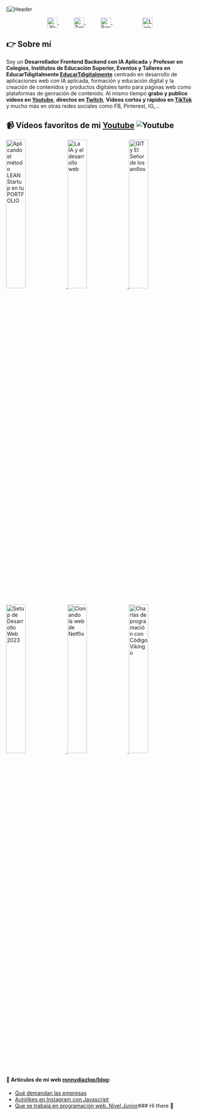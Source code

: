 
[![Header](https://github.com/ronnynations21/ronnynations21.github.io/blob/main/assets/Welcome_to_my_github.png)

<p align="center">
    <a href="https://youtube.com/ronnydiazlop?sub_confirmation=1" target="blank" style="margin: 0 20px;">
      <img align="center" src="https://simpleicons.org/icons/youtube.svg" alt="Youtube - Ronny Diaz Lopez" height="28px" width="28px" />
    </a>
    <a href="https://twitch.tv/ronnydiazlop" target="blank" style="margin: 0 20px;">
      <img align="center" src="https://simpleicons.org/icons/twitch.svg" alt="Twitch - Ronny Diaz Lopez" height="28px" width="28px" />
    </a>
    <a href="https://twitter.com/ronnydiazlop" target="blank" style="margin: 0 20px;">
      <img align="center" src="https://simpleicons.org/icons/tiktok.svg" alt="Facebook - Ronny Diaz Lopez" height="28px" width="28px" />
    </a>
    <a href="https://instagram.com/ronnydiazlop" target=""blank" style="margin: 0 20px; >
      <img align="center" src="https://simpleicons.org/icons/instagram.svg" alt="instagram - Ronny Diaz Lopez" height="28px" width="28px" />
    </a>
    <a href="http://tiktok.com/@ronnydiazlop" target="blank" style="margin: 0 20px;">
      <img align="center" src="https://simpleicons.org/icons/linkedin.svg" alt="Linkedin - Ronny Diaz Lopez" height="28px" width="28px" />
    </a>
</p>


## 👉 Sobre mí
Soy un **Desarrollador Frontend Backend con IA Aplicada** y **Profesor en Colegios, Institutos de Educación Superior, Eventos y Talleres en EducarTdigitalmente [EducarTdigitalmente](https://EducarTdigitalmente.net/contacto-ronnydiazlop)** centrado en desarrollo de aplicaciones web con IA aplicada, formación y educación digital y la creación de contenidos y productos digitales tanto para páginas web como plataformas de genración de contenido.
Al mismo tiempo **grabo y publico vídeos en [Youtube](https://youtube.com/ronnydiazlop?sub_confirmation=1)**, **directos en [Twitch](https://twitch.tv/ronnydiazlop)**, **Videos cortos y rápidos en [TikTok](http://tiktok.com/@ronnydiazlop)** y mucho más en otras redes sociales como FB, Pinterest, IG,...


## 📹 Vídeos favoritos de mi [Youtube](https://youtube.com/ronnydiazlop?sub_confirmation=1) ![Youtube](https://img.shields.io/youtube/channel/subscribers/UC3ixxxxxxccccvvvS3-NA)
<a href='https://www.youtube.com/watch?v=jfffffffqCe4hTs' title="Aplicando el método LEAN Startup en tu PORTFOLIO - ver en Youtube" target='_blank'>
  <img width='32%'  src='https://i3.ytimg.com/vi/j6RffffCe4hTs/maxresdefault.jpg' alt='Aplicando el método LEAN Startup en tu PORTFOLIO' />
</a>
<a href='https://www.youtube.com/watch?v=1hDGffffqM' title="La IA y el desarrollo web - ver en Youtube" target='_blank'>
  <img width='32%'  src='https://i3.ytimg.com/vi/1hcccccM/maxresdefault.jpg' alt='La IA y el desarrollo web' />
</a>
<a href='https://www.youtube.com/watch?v=GddddbOs' title="GIT y El Señor de los anillos - ver en Youtube" target='_blank'>
  <img width='32%' src='https://img.youtube.com/vi/GC_Vddddds/maxresdefault.jpg' alt='GIT y El Señor de los anillos' />
</a>
<a href='https://www.youtube.com/watch?v=-cggggg' title="Setup de Desarrollo Web 2023 - ver en Youtube" target='_blank'>
  <img width='32%' src='https://img.youtube.com/vi/-chk3tKggggggg/maxresdefault.jpg' alt='Setup de Desarrollo Web 2023' />
</a>
<a href='https://www.youtube.com/watch?v=WCUjjjjjj8' title="Clonando la web de Netflix - ver en Youtube" target='_blank'>
  <img width='32%' src='https://i3.ytimg.com/vi/WCUASjjjjjjjj8/maxresdefault.jpg' alt='Clonando la web de Netflix' />
</a>
<a href='https://www.youtube.com/watch?v=P5eeeeeees' title="Charlas de programación con Código Vikingo - ver en Youtube" target='_blank'>
  <img width='32%' src='https://i3.ytimg.com/vi/P51Peeeeeeees/maxresdefault.jpg' alt='Charlas de programación con Código Vikingo' />
</a>


#### 📝 Artículos de mi web [ronnydiazlop/blog](https://ronnydiazlop/blog/):
- [Qué demandan las empresas](https://ronnydiazlop/blog/https://ronnydiazlop/blog/que-demandan-las-empresas/)
- [Autolikes en Instagram con Javascript](https://ronnydiazlop/blog/autolikes-en-instagram-con-javascript/)
- [Que se trabaja en programación web. Nivel Junior](https://ronnydiazlop/blog/que-se-trabaja-en-programacion-web/)### Hi there 👋

